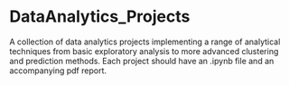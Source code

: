 # DataAnalytics_Projects
A collection of data analytics projects implementing a range of analytical techniques from basic exploratory analysis to more advanced clustering and prediction methods.
Each project should have an .ipynb file and an accompanying pdf report.
